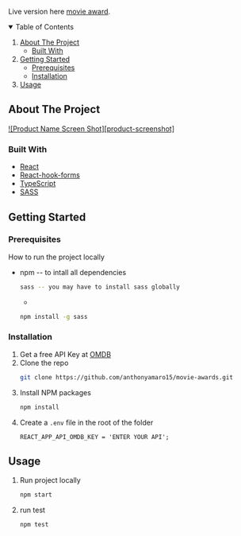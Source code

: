 Live version here [movie award](https://movie-award.netlify.app/).

<!-- TABLE OF CONTENTS -->
<details open="open">
  <summary>Table of Contents</summary>
  <ol>
    <li>
      <a href="#about-the-project">About The Project</a>
      <ul>
        <li><a href="#built-with">Built With</a></li>
      </ul>
    </li>
    <li>
      <a href="#getting-started">Getting Started</a>
      <ul>
        <li><a href="#prerequisites">Prerequisites</a></li>
        <li><a href="#installation">Installation</a></li>
      </ul>
    </li>
    <li><a href="#usage">Usage</a></li>
  </ol>
</details>

<!-- ABOUT THE PROJECT -->

## About The Project

[![Product Name Screen Shot][product-screenshot]](https://example.com)

### Built With

- [React](https://reactjs.org/)
- [React-hook-forms](https://react-hook-form.com/get-started/)
- [TypeScript](https://www.typescriptlang.org/)
- [SASS](https://sass-lang.com/install)

<!-- GETTING STARTED -->

## Getting Started

### Prerequisites

How to run the project locally

- npm -- to intall all dependencies
  ```sh
  sass -- you may have to install sass globally
  ```
  -
  ```sh
  npm install -g sass
  ```

### Installation

1. Get a free API Key at [OMDB](http://www.omdbapi.com/)
2. Clone the repo
   ```sh
   git clone https://github.com/anthonyamaro15/movie-awards.git
   ```
3. Install NPM packages
   ```sh
   npm install
   ```
4. Create a `.env` file in the root of the folder
   ```JS
   REACT_APP_API_OMDB_KEY = 'ENTER YOUR API';
   ```

<!-- USAGE EXAMPLES -->

## Usage

1. Run project locally
   ```sh
   npm start
   ```
2. run test
   ```sh
   npm test
   ```
